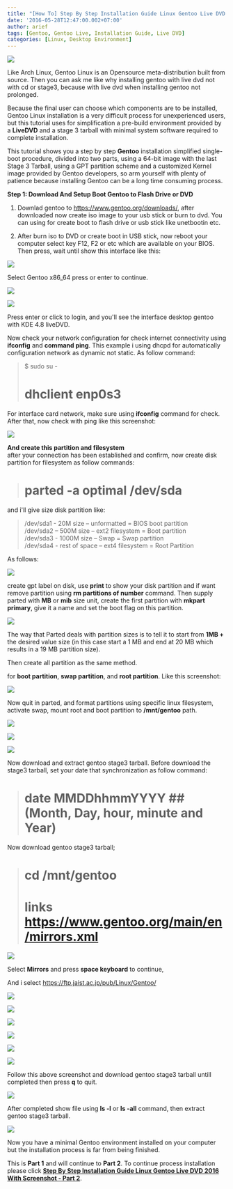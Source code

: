 ```yaml
---
title: "[How To] Step By Step Installation Guide Linux Gentoo Live DVD 2016 With Screenshot - Part 1"
date: '2016-05-28T12:47:00.002+07:00'
author: arief
tags: [Gentoo, Gentoo Live, Installation Guide, Live DVD]
categories: [Linux, Desktop Environment]
---
```


![](https://www.gentoo.org/assets/img/wallpaper/abducted/gentoo-abducted-1600x1200.png)

Like Arch Linux, Gentoo Linux is an Opensource meta-distribution built from source. Then you can ask me like why installing gentoo with live dvd not with cd or stage3, because with live dvd when installing gentoo not prolonged.  

Because the final user can choose which components are to be installed, Gentoo Linux installation is a very difficult process for unexperienced users, but this tutorial uses for simplification a pre-build environment provided by a **LiveDVD** and a stage 3 tarball with minimal system software required to complete installation.  

This tutorial shows you a step by step **Gentoo** installation simplified single-boot procedure, divided into two parts, using a 64-bit image with the last Stage 3 Tarball, using a GPT partition scheme and a customized Kernel image provided by Gentoo developers, so arm yourself with plenty of patience because installing Gentoo can be a long time consuming process.

**Step 1: Download And Setup Boot Gentoo to Flash Drive or DVD**  

1. Downlad gentoo to https://www.gentoo.org/downloads/, after downloaded now create iso image to your usb stick or burn to dvd. You can using for create boot to flash drive or usb stick like unetbootin etc.  

2. After burn iso to DVD or create boot in USB stick, now reboot your computer select key F12, F2 or etc which are available on your BIOS. Then press, wait until show this interface like this:

![](https://1.bp.blogspot.com/-CnuW5ptbuV8/V0hy-2_MlVI/AAAAAAAADKU/hirdRV6jZccsgoupnJqqjzdyFmJvmQDcgCLcB/s1600/Screenshot_20160317_223136.png)

Select Gentoo x86_64 press or enter to continue.

![](https://2.bp.blogspot.com/-6D57KlrEPQQ/V0kSlptPepI/AAAAAAAADKk/HHoOHk5YToEKMW8Or9HZmqMHXJ3o6SgeACLcB/s1600/Screenshot_20160317_223153.png)

![](https://1.bp.blogspot.com/-wovrBOJNGPA/V0kSslq4FPI/AAAAAAAADKo/6S8pGGDNOOcviAWoIceUjqfhHv_rmYqzACLcB/s1600/Screenshot_20160317_223313.png)

Press enter or click to login, and you'll see the interface desktop gentoo with KDE 4.8 liveDVD.  

Now check your network configuration for check internet connectivity using **ifconfig** and **command ping**. This example i using dhcpd for automatically configuration network as dynamic not static. As follow command:

> $ sudo su -  
> # dhclient enp0s3

For interface card network, make sure using **ifconfig** command for check. After that, now check with ping like this screenshot:

![](https://2.bp.blogspot.com/-83pu8_HEthk/V0kVYHe7bnI/AAAAAAAADK4/XBDF8JJj_M47_pWcGHEImxRaaB0WudodQCLcB/s1600/Screenshot_20160317_224211.png)

**And create this partition and filesystem**  
after your connection has been established and confirm, now create disk partition for filesystem as follow commands:

> # parted -a optimal /dev/sda

and i'll give size disk partition like:

> /dev/sda1 - 20M size – unformatted = BIOS boot partition  
> /dev/sda2 – 500M size – ext2 filesystem = Boot partition  
> /dev/sda3 - 1000M size – Swap = Swap partition  
> /dev/sda4 - rest of space – ext4 filesystem = Root Partition

As follows:

![](https://4.bp.blogspot.com/-SYvbvT_YPYw/V0kXoCJigXI/AAAAAAAADMA/TC3yx_VodW4wsrdJXBExcMGMwbKiO-61QCLcB/s1600/Screenshot_20160528_105333.png)

create gpt label on disk, use **print** to show your disk partition and if want remove partition using **rm partitions of number** command. Then supply parted with **MB** or **mib** size unit, create the first partition with **mkpart primary**, give it a name and set the boot flag on this partition.

![](https://3.bp.blogspot.com/-l15TItZ5pWc/V0kZx_MX_3I/AAAAAAAADMM/HwiLgckNpG8tWK3gRluvaUGr3okOidDdgCLcB/s1600/Screenshot_20160528_110244.png)

The way that Parted deals with partition sizes is to tell it to start from **1MB +** the desired value size (in this case start a 1 MB and end at 20 MB which results in a 19 MB partition size).  

Then create all partition as the same method.  

for **boot partition**, **swap partition**, and **root partition**. Like this screenshot:

![](https://1.bp.blogspot.com/-H57BDgp0pK4/V0kaqXJ-zXI/AAAAAAAADMY/M_2OsZUp3-kXyqcxP7Ws4x1DMyBfKPOUwCLcB/s1600/Screenshot_20160528_110538.png)

Now quit in parted, and format partitions using specific linux filesystem, activate swap, mount root and boot partition to **/mnt/gentoo** path.

![](https://4.bp.blogspot.com/-J5PpCywC8_I/V0kfF2Ef4fI/AAAAAAAADMk/ZElq_lsvEfkA0r4vMHf_Uy40AWjQ63ppQCLcB/s1600/Screenshot_20160528_112524.png)

![](https://1.bp.blogspot.com/-c-6RgFwVpGk/V0kVvmp50hI/AAAAAAAADLU/7sV5JTmrAYQ96xsekv5ASJv_CwBrDDimgCLcB/s1600/Screenshot_20160319_215139.png)

![](https://2.bp.blogspot.com/-xu2wyoz_03I/V0kftbfRPjI/AAAAAAAADMs/j7eaGUr25KcXqowQxvv5l4ZchXc1LD10wCLcB/s1600/Screenshot_20160528_112758.png)

Now download and extract gentoo stage3 tarball. Before download the stage3 tarball, set your date that synchronization as follow command:

> # date MMDDhhmmYYYY ##(Month, Day, hour, minute and Year)

Now download gentoo stage3 tarball;

> # cd /mnt/gentoo  
> # links https://www.gentoo.org/main/en/mirrors.xml

![](https://3.bp.blogspot.com/-9cG3wP9LUA0/V0khlJjNjhI/AAAAAAAADM4/tR6ljdqaa5QsFNVaq4i9ItjCUyDwpz0IQCLcB/s1600/Screenshot_20160528_113553.png)

Select **Mirrors** and press **space keyboard** to continue,  

And i select https://ftp.jaist.ac.jp/pub/Linux/Gentoo/

![](https://2.bp.blogspot.com/-m4Z_djLSLyM/V0kirWSuwzI/AAAAAAAADNE/dWI6rXPUnFY8SeW8Z93vIYArehZT5dA1ACLcB/s1600/Screenshot_20160528_114041.png)

![](https://2.bp.blogspot.com/-Z46kivAoKp0/V0kVwOL_18I/AAAAAAAADLc/O7WeFeRS58U4C6DTj6s6bpL4wVhMFmWOgCLcB/s1600/Screenshot_20160319_223525.png)

![](https://1.bp.blogspot.com/-lexQbDuYI0Y/V0kVwfFCDGI/AAAAAAAADLg/tYE3t8AN3Bkw4Ozlbbf461EROHfI1ximwCLcB/s1600/Screenshot_20160319_223555.png)

![](https://2.bp.blogspot.com/-oWguel5S6FM/V0kVwhE4iKI/AAAAAAAADLk/zOuLV0grfRctTLz1nNb9azB4u7f_VRfQwCLcB/s1600/Screenshot_20160319_223623.png)

![](https://3.bp.blogspot.com/-R6zrezjwlHo/V0kVxEU1MwI/AAAAAAAADLo/98_p1Qs3oMMj9_VUbKtfpcKHlTr76cAgQCLcB/s1600/Screenshot_20160319_223651.png)

![](https://2.bp.blogspot.com/-zLPO-P_jHpQ/V0knjlpeZkI/AAAAAAAADNU/Tp3q3Gt3C1cvvvIWdTvr2VG0ox-Uy6ZAwCLcB/s1600/Screenshot_20160528_120114.png)

Follow this above screenshot and download gentoo stage3 tarball untill completed then press **q** to quit.

![](https://1.bp.blogspot.com/-Of-dn5sS49E/V0kvuoaFbUI/AAAAAAAADNk/C0db-bAzP0wO5_m5a-t5ZKfTsyf5lib6QCLcB/s1600/Screenshot_20160528_123600.png)

After completed show file using **ls -l** or **ls -all** command, then extract gentoo stage3 tarball.

![](https://3.bp.blogspot.com/-37GwOVVF9WU/V0kwQHpwptI/AAAAAAAADNs/azL-xNXrXfcN0vhefn0RRRxYNokztLb8QCLcB/s1600/Screenshot_20160528_123839.png)

Now you have a minimal Gentoo environment installed on your computer but the installation process is far from being finished.

This is **Part 1** and will continue to **Part 2**. To continue process installation please click [**Step By Step Installation Guide Linux Gentoo Live DVD 2016 With Screenshot - Part 2**](https://tuxnoob.com/posts/how-to-step-by-step-installation-guide_29/).